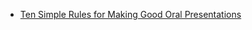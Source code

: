 
* [Ten Simple Rules for Making Good Oral Presentations](http://journals.plos.org/ploscollections/article?id=10.1371/journal.pcbi.0030077)
